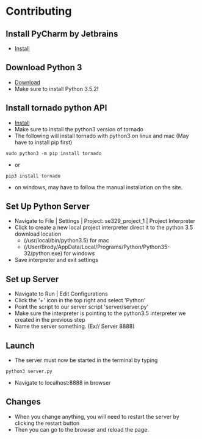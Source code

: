 # Contributing

## Install PyCharm by Jetbrains
  - [Install](https://www.jetbrains.com/pycharm/download/)

## Download Python 3
  - [Download](https://www.python.org/downloads/)
  - Make sure to install Python 3.5.2!

## Install tornado python API
  - [Install](http://www.tornadoweb.org/en/stable/index.html)
  - Make sure to install the python3 version of tornado
  - The following will install tornado with python3 on linux and mac (May have to install pip first)
  ```
  sudo python3 -m pip install tornado
  ```
  - or
  ```
  pip3 install tornado
  ```
  - on windows, may have to follow the manual installation on the site.

## Set Up Python Server
  - Navigate to File | Settings | Project: se329_project_1 | Project Interpreter
  - Click to create a new local project interpreter direct it to the python 3.5 download location
    - (/usr/local/bin/python3.5) for mac
    - (/User/Brody/AppData/Local/Programs/Python/Python35-32/python.exe) for windows
  - Save interpreter and exit settings

## Set up Server 
  - Navigate to Run | Edit Configurations
  - Click the '+' icon in the top right and select 'Python'
  - Point the script to our server script 'server/server.py'
  - Make sure the interpreter is pointing to the python3.5 interpreter we created in the previous step
  - Name the server something. (Ex// Server 8888)

## Launch 
  - The server must now be started in the terminal by typing 
  ```
  python3 server.py
  ```
  - Navigate to localhost:8888 in browser
  
## Changes
  - When you change anything, you will need to restart the server by clicking the restart button
  - Then you can go to the browser and reload the page.
  


